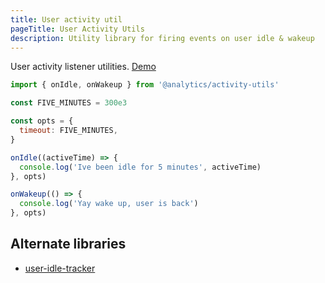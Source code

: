 ```yaml
---
title: User activity util
pageTitle: User Activity Utils
description: Utility library for firing events on user idle & wakeup
---
```


User activity listener utilities. [Demo](https://utils-activity-listener.netlify.app)

```js
import { onIdle, onWakeup } from '@analytics/activity-utils'

const FIVE_MINUTES = 300e3

const opts = {
  timeout: FIVE_MINUTES,
}

onIdle((activeTime) => {
  console.log('Ive been idle for 5 minutes', activeTime)
}, opts)

onWakeup(() => {
  console.log('Yay wake up, user is back')
}, opts)
```

## Alternate libraries

- [user-idle-tracker](https://github.com/willianjusten/user-idle-tracker)
